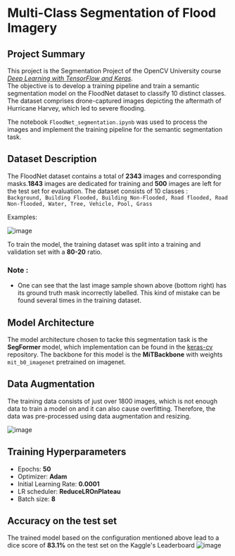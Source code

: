 # Multi-Class Segmentation of Flood Imagery

## Project Summary

This project is the Segmentation Project of the OpenCV University course [_Deep Learning with TensorFlow and Keras_](https://opencv.org/university/deep-learning-with-tensorflow-keras/?srsltid=AfmBOor6TFbg3fgao3lfzY5EIBo3GTuRqpwvra6nrZBQpmDMZ8B7ZcGY).<br>
The objective is to develop a training pipeline and train a semantic segmentation model on the FloodNet dataset to classify 10 distinct classes. The dataset comprises drone-captured images depicting the aftermath of Hurricane Harvey, which led to severe flooding. 

The notebook `FloodNet_segmentation.ipynb` was used to process the images and implement the training pipeline for the semantic segmentation task.

## Dataset Description

The FloodNet dataset contains a total of __2343__ images and corresponding masks.__1843__ images are dedicated for training and __500__ images are left for the test set for evaluation.
The dataset consists of 10 classes : <br>
`Background, Building Flooded, Building Non-Flooded, Road flooded, Road Non-flooded, Water, Tree, Vehicle, Pool, Grass ` <br>

Examples:<br>

![image](https://github.com/user-attachments/assets/6461d545-a1a9-4191-ab2b-f2b9fd1c608f)

To train the model, the training dataset was split into a training and validation set with a __80-20__ ratio.

### Note :

- One can see that the last image sample shown above (bottom right) has its ground truth mask incorrectly labelled. This kind of mistake can be found several times in the training dataset.

## Model Architecture

The model architecture chosen to tacke this segmentation task is the __SegFormer__ model, which implementation can be found in the [keras-cv](https://github.com/keras-team/keras-cv) repository.
The backbone for this model is the __MiTBackbone__ with weights `mit_b0_imagenet` pretrained on imagenet. <br>

## Data Augmentation

The training data consists of just over 1800 images, which is not enough data to train a model on and it can also cause overfitting. Therefore, the data was pre-processed using data augmentation and resizing.

![image](https://github.com/user-attachments/assets/a24eae59-5fe0-429b-860c-20d12d99ac74)

## Training Hyperparameters

- Epochs: __50__<br>
- Optimizer: __Adam__<br>
- Initial Learning Rate: __0.0001__<br>
- LR scheduler: __ReduceLROnPlateau__<br>
- Batch size: __8__<br>

## Accuracy on the test set

The trained model based on the configuration mentioned above lead to a dice score of __83.1%__ on the test set on the Kaggle's Leaderboard
![image](https://github.com/user-attachments/assets/81cce902-d561-43ca-b517-d939cb291211)
